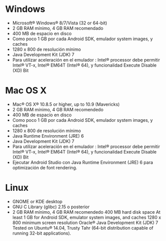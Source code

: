 # Windows

* Microsoft® Windows® 8/7/Vista (32 or 64-bit)
* 2 GB RAM mínimo, 4 GB RAM recomendado
* 400 MB de espacio en disco
* Como poco 1 GB por cada Android SDK, emulador system images, y caches
* 1280 x 800 de resolución mínimo
* Java Development Kit (JDK) 7
* Para utilizar aceleración en el  emulador : Intel® processor debe permitir Intel® VT-x, Intel® EM64T (Intel® 64), y funcionalidad Execute Disable (XD) Bit

# Mac OS X

* Mac® OS X® 10.8.5 or higher, up to 10.9 (Mavericks)
* 2 GB RAM mínimo, 4 GB RAM recomendedo
* 400 MB de espacio en disco
* Como poco 1 GB por cada Android SDK, emulador system images, y caches
* 1280 x 800 de resolución mínimo
* Java Runtime Environment (JRE) 6
* Java Development Kit (JDK) 7
* Para utilizar aceleración en el  emulador : Intel® processor debe permitir Intel® VT-x, Intel® EM64T (Intel® 64), y funcionalidad Execute Disable (XD) Bit
* Ejecutar Android Studio con Java Runtime Environment (JRE) 6 para optimización de font rendering. 

# Linux

* GNOME or KDE desktop
* GNU C Library (glibc) 2.15 o posterior
* 2 GB RAM mínimo, 4 GB RAM recomendedo
400 MB hard disk space
At least 1 GB for Android SDK, emulator system images, and caches
1280 x 800 minimum screen resolution
Oracle® Java Development Kit (JDK) 7
Tested on Ubuntu® 14.04, Trusty Tahr (64-bit distribution capable of running 32-bit applications).
